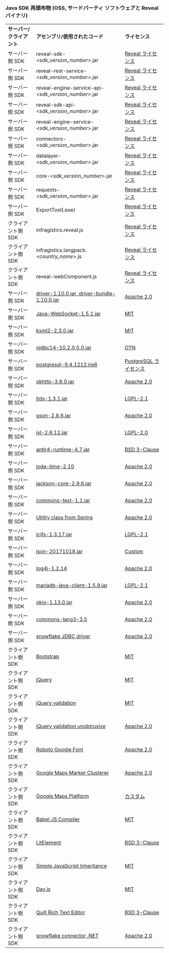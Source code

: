 ### Java SDK 再頒布物 (OSS, サードパーティ ソフトウェアと Reveal バイナリ)

|              |                                                                                                               |                                                                                                            |
| ------------ | ------------------------------------------------------------------------------------------------------------- | ---------------------------------------------------------------------------------------------------------- |
| **サーバー/クライアント** | **アセンブリ/使用されたコード**                                                                                                 | **ライセンス**                                                                                                |
| サーバー側 SDK | reveal-sdk-*<sdk_version_number>*.jar | [Reveal ライセンス](https://www.revealbi.io/terms-of-use) |
| サーバー側 SDK | reveal-rest-service-*<sdk_version_number>*.jar | [Reveal ライセンス](https://www.revealbi.io/terms-of-use) |
| サーバー側 SDK | reveal-engine-service-api-*<sdk_version_number>*.jar | [Reveal ライセンス](https://www.revealbi.io/terms-of-use) |
| サーバー側 SDK| reveal-sdk-api-*<sdk_version_number>*.jar | [Reveal ライセンス](https://www.revealbi.io/terms-of-use) |
| サーバー側 SDK | reveal-engine-service-*<sdk_version_number>*.jar | [Reveal ライセンス](https://www.revealbi.io/terms-of-use) |
| サーバー側 SDK | connectors-*<sdk_version_number>*.jar | [Reveal ライセンス](https://www.revealbi.io/terms-of-use) |
| サーバー側 SDK | datalayer-*<sdk_version_number>*.jar | [Reveal ライセンス](https://www.revealbi.io/terms-of-use) |
| サーバー側 SDK | core-*<sdk_version_number>*.jar | [Reveal ライセンス](https://www.revealbi.io/terms-of-use) |
| サーバー側 SDK | requests-*<sdk_version_number>*.jar | [Reveal ライセンス](https://www.revealbi.io/terms-of-use) |
| サーバー側 SDK | ExportTool(.exe) | [Reveal ライセンス](https://www.revealbi.io/terms-of-use) |
| クライアント側 SDK | infragistics.reveal.js | [Reveal ライセンス](https://www.revealbi.io/terms-of-use) |
| クライアント側 SDK | infragistics.langpack.*<country_name>*.js | [Reveal ライセンス](https://www.revealbi.io/terms-of-use) |
| クライアント側 SDK | reveal-webComponent.js | [Reveal ライセンス](https://www.revealbi.io/terms-of-use) |
| サーバー側 SDK | [driver-1.10.0.jar, driver-bundle-1.10.0.jar](https://github.com/microsoft/playwright-java) | [Apache 2.0](https://github.com/microsoft/playwright-java/blob/master/LICENSE) |
| サーバー側 SDK | [Java-WebSocket-1.5.1.jar](https://github.com/TooTallNate/Java-WebSocket) | [MIT](https://github.com/TooTallNate/Java-WebSocket/blob/master/LICENSE) |
| サーバー側 SDK | [kxml2-2.3.0.jar](https://github.com/stefanhaustein/kxml2) | [MIT](https://github.com/stefanhaustein/kxml2/blob/master/license.txt) |
| サーバー側 SDK | [ojdbc14-10.2.0.5.0.jar](https://mvnrepository.com/artifact/com.oracle/ojdbc14) | [OTN](https://www.oracle.com/downloads/licenses/distribution-license.html) |
| サーバー側 SDK | [postgresql-9.4.1212.jre6](https://www.postgresql.org/download/) | [PostgreSQL ライセンス](https://github.com/npgsql/npgsql/blob/master/LICENSE) |
| サーバー側 SDK  | [okhttp-3.8.0.jar](https://github.com/square/okhttp) | [Apache 2.0](https://github.com/square/okhttp/blob/master/LICENSE.txt) |
| サーバー側 SDK | [jtds-1.3.1.jar](http://jtds.sourceforge.net/) | [LGPL-2.1](http://jtds.sourceforge.net/license.html) |
| サーバー側 SDK | [gson-2.8.6.jar](https://github.com/google/gson) | [Apache 2.0](https://github.com/google/gson/blob/master/LICENSE) |
| サーバー側 SDK | [jxl-2.6.12.jar](https://sourceforge.net/projects/jexcelapi/) | [LGPL-2.0](https://www.gnu.org/licenses/old-licenses/lgpl-2.0.html) |
| サーバー側 SDK | [antlr4-runtime-4.7.jar](https://www.antlr.org/download.html) | [BSD 3-Clause](https://www.antlr.org/license.html) |
| サーバー側 SDK | [joda-time-2.10](https://www.joda.org/joda-time) | [Apache 2.0](https://www.joda.org/joda-time/licenses.html) |
| サーバー側 SDK  | [jackson-core-2.9.6.jar](https://github.com/FasterXML/jackson-core) | [Apache 2.0](https://github.com/FasterXML/jackson-core/blob/2.13/LICENSE) |
| サーバー側 SDK | [commons-text-1.1.jar](http://commons.apache.org/proper/commons-text/) | [Apache 2.0](https://www.apache.org/licenses/LICENSE-2.0) |
| サーバー側 SDK | [Utility class from Spring](https://github.com/spring-projects/spring-framework) | [Apache 2.0](https://github.com/spring-projects/spring-framework/blob/main/LICENSE.txt) |
| サーバー側 SDK | [jcifs-1.3.17.jar](https://www.jcifs.org/) | [LGPL-2.1](https://www.gnu.org/licenses/old-licenses/lgpl-2.1.txt) |
| サーバー側 SDK | [json-20171018.jar](https://github.com/stleary/JSON-java) | [Custom](https://github.com/stleary/JSON-java/blob/master/LICENSE) |
| サーバー側 SDK | [log4j-1.2.14](http://logging.apache.org/log4j/1.2/) | [Apache 2.0](https://www.apache.org/licenses/LICENSE-2.0) |
| サーバー側 SDK | [mariadb-java-client-1.5.9.jar](https://github.com/mariadb-corporation/mariadb-connector-j) | [LGPL-2.1](https://github.com/mariadb-corporation/mariadb-connector-j/blob/master/LICENSE) |
| サーバー側 SDK | [okio-1.13.0.jar](https://github.com/square/okio) | [Apache 2.0](https://github.com/square/okio/blob/master/LICENSE.txt) |
| サーバー側 SDK | [commons-lang3-3.5](http://projects.apache.org/projects/commons_lang.html) | [Apache 2.0](https://www.apache.org/licenses/LICENSE-2.0) |
| サーバー側 SDK | [snowflake JDBC driver](https://github.com/snowflakedb/snowflake-jdbc/) | [Apache 2.0](https://github.com/snowflakedb/snowflake-jdbc/blob/master/LICENSE.txt) |
| クライアント側 SDK | [Bootstrap](https://github.com/twbs/bootstrap) | [MIT](https://github.com/twbs/bootstrap/blob/main/LICENSE)  |
| クライアント側 SDK | [jQuery](https://jquery.org/license/) | [MIT](https://opensource.org/licenses/mit-license.html)  |
| クライアント側 SDK | [jQuery validation](https://github.com/jquery-validation) | [MIT](https://github.com/jquery-validation/jquery-validation/blob/master/LICENSE.md) |
| クライアント側 SDK | [jQuery validation unobtrusive](https://github.com/aspnet/jquery-validation-unobtrusive/) | [Apache 2.0](https://github.com/aspnet/jquery-validation-unobtrusive/blob/main/LICENSE.txt)  |
| クライアント側 SDK | [Roboto Google Font](https://fonts.google.com/specimen/Roboto) | [Apache 2.0](https://fonts.google.com/specimen/Roboto#license)  |
| クライアント側 SDK | [Google Maps Marker Clusterer](https://github.com/googlemaps/js-marker-clusterer) | [Apache 2.0](https://github.com/googlearchive/js-marker-clusterer/blob/gh-pages/LICENSE)  |
| クライアント側 SDK | [Google Maps Platform](https://developers.google.com/maps/documentation) | [カスタム](https://cloud.google.com/maps-platform/terms)  |
| クライアント側 SDK | [Babel JS Compiler](https://github.com/babel/babel) | [MIT](https://github.com/babel/babel/blob/main/LICENSE)  |
| クライアント側 SDK | [LitElement](https://github.com/Polymer/lit-element) | [BSD 3-Clause](https://github.com/lit/lit-element/blob/master/LICENSE)  |
| クライアント側 SDK | [Simple JavaScript Inheritance](https://johnresig.com/blog/simple-javascript-inheritance/) | [MIT](https://opensource.org/licenses/mit-license.html)  |
| クライアント側 SDK | [Day.js](https://www.npmjs.com/package/dayjs) | [MIT](https://github.com/iamkun/dayjs/blob/HEAD/LICENSE)  |
| クライアント側 SDK | [Quill Rich Text Editor](https://quilljs.com/) | [BSD 3-Clause](https://github.com/quilljs/quill/blob/develop/LICENSE)  |
| クライアント側 SDK | [snowflake connector .NET](https://github.com/snowflakedb/snowflake-connector-net) | [Apache 2.0](https://github.com/snowflakedb/snowflake-connector-net/blob/master/LICENSE)